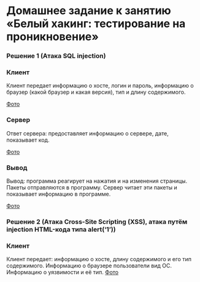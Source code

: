 # Домашнее задание к занятию «Белый хакинг: тестирование на проникновение»

### Решение 1 (Атака SQL injection) 
### Клиент
Клиент передает информацию о хосте, логин и пароль, информацию о браузер (какой браузер и какая версия), тип и длину содержимого.

[Фото](/2.jpg)

### Сервер
Ответ сервера: предоставляет информацию о сервере, дате, показывает код.

[Фото](/1.jpg)

### Вывод

Вывод: программа реагирует на нажатия и на изменения страницы. Пакеты отправляются в программу. Сервер читает эти пакеты и показывает информацию в программе. 

[Фото](/3.png)

### Решение 2 (Атака Cross-Site Scripting (XSS), атака путём injection HTML-кода типа alert(‘1’))

### Клиент

Клиент передает: информацию о хосте, длину содержимого и его тип содержимого. Информацию о браузере пользователи вид OC. Информацию о уязвимости и её тип.
[Фото](/4.jpg)


















